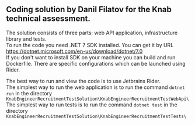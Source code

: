 
## Coding solution by Danil Filatov for the Knab technical assessment.

The solution consists of three parts: web API application, infrastructure library and tests.  
To run the code you need .NET 7 SDK installed. You can get it by URL https://dotnet.microsoft.com/en-us/download/dotnet/7.0  
If you don't want to install SDK on your machine you can build and run Dockerfile. There are specific configurations which can be launched using Rider.

The best way to run and view the code is to use Jetbrains Rider.  
The simplest way to run the web application is to run the command ``dotnet run`` in the directory ``KnabEngineerRecruitmentTestSolution\KnabEngineerRecruitmentTestWebApi\``
The simplest way to run tests is to run the command ``dotnet test`` in the directory ``KnabEngineerRecruitmentTestSolution\KnabEngineerRecruitmentTestTests\``
